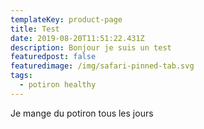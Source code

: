 ```yaml
---
templateKey: product-page
title: Test
date: 2019-08-20T11:51:22.431Z
description: Bonjour je suis un test
featuredpost: false
featuredimage: /img/safari-pinned-tab.svg
tags:
  - potiron healthy
---
```

Je mange du potiron tous les jours
